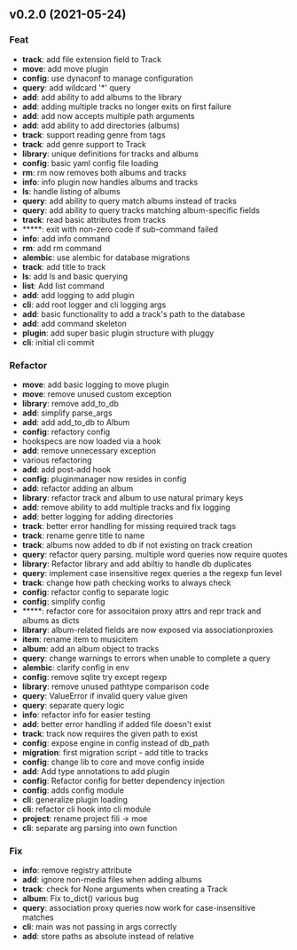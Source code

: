 ## v0.2.0 (2021-05-24)

### Feat

- **track**: add file extension field to Track
- **move**: add move plugin
- **config**: use dynaconf to manage configuration
- **query**: add wildcard '*' query
- **add**: add ability to add albums to the library
- **add**: adding multiple tracks no longer exits on first failure
- **add**: add now accepts multiple path arguments
- **add**: add ability to add directories (albums)
- **track**: support reading genre from tags
- **track**: add genre support to Track
- **library**: unique definitions for tracks and albums
- **config**: basic yaml config file loading
- **rm**: rm now removes both albums and tracks
- **info**: info plugin now handles albums and tracks
- **ls**: handle listing of albums
- **query**: add ability to query match albums instead of tracks
- **query**: add ability to query tracks matching album-specific fields
- **track**: read basic attributes from tracks
- *****: exit with non-zero code if sub-command failed
- **info**: add info command
- **rm**: add rm command
- **alembic**: use alembic for database migrations
- **track**: add title to track
- **ls**: add ls and basic querying
- **list**: Add list command
- **add**: add logging to add plugin
- **cli**: add root logger and cli logging args
- **add**: basic functionality to add a track's path to the database
- **add**: add command skeleton
- **plugin**: add super basic plugin structure with pluggy
- **cli**: initial cli commit

### Refactor

- **move**: add basic logging to move plugin
- **move**: remove unused custom exception
- **library**: remove add_to_db
- **add**: simplify parse_args
- **add**: add add_to_db to Album
- **config**: refactory config
- hookspecs are now loaded via a hook
- **add**: remove unnecessary exception
- various refactoring
- **add**: add post-add hook
- **config**: pluginmanager now resides in config
- **add**: refactor adding an album
- **library**: refactor track and album to use natural primary keys
- **add**: remove ability to add multiple tracks and fix logging
- **add**: better logging for adding directories
- **track**: better error handling for missing required track tags
- **track**: rename genre title to name
- **track**: albums now added to db if not existing on track creation
- **query**: refactor query parsing. multiple word queries now require quotes
- **library**: Refactor library and add abiltiy to handle db duplicates
- **query**: implement case insensitive regex queries a the regexp fun level
- **track**: change how path checking works to always check
- **config**: refactor config to separate logic
- **config**: simplify config
- *****: refactor core for associtaion proxy attrs and repr track and albums as dicts
- **library**: album-related fields are now exposed via associationproxies
- **item**: rename item to musicitem
- **album**: add an album object to tracks
- **query**: change warnings to errors when unable to complete a query
- **alembic**: clarify config in env
- **config**: remove sqlite try except regexp
- **library**: remove unused pathtype comparison code
- **query**: ValueError if invalid query value given
- **query**: separate query logic
- **info**: refactor info for easier testing
- **add**: better error handling if added file doesn't exist
- **track**: track now requires the given path to exist
- **config**: expose engine in config instead of db_path
- **migration**: first migration script - add title to tracks
- **config**: change lib to core and move config inside
- **add**: Add type annotations to add plugin
- **config**: Refactor config for better dependency injection
- **config**: adds config module
- **cli**: generalize plugin loading
- **cli**: refactor cli hook into cli module
- **project**: rename project fili -> moe
- **cli**: separate arg parsing into own function

### Fix

- **info**: remove registry attribute
- **add**: ignore non-media files when adding albums
- **track**: check for None arguments when creating a Track
- **album**: Fix to_dict() various bug
- **query**: association proxy queries now work for case-insensitive matches
- **cli**: main was not passing in args correctly
- **add**: store paths as absolute instead of relative
